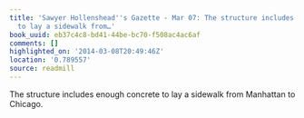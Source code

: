```yaml
---
title: 'Sawyer Hollenshead''s Gazette - Mar 07: The structure includes enough concrete
  to lay a sidewalk from…'
book_uuid: eb37c4c8-bd41-44be-bc70-f508ac4ac6af
comments: []
highlighted_on: '2014-03-08T20:49:46Z'
location: '0.789557'
source: readmill
---
```


The structure includes enough concrete to lay a sidewalk from Manhattan to Chicago.